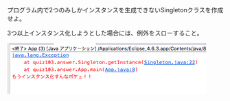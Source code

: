 
プログラム内で2つのみしかインスタンスを生成できないSingletonクラスを作成せよ。

3つ以上インスタンス化しようとした場合には、例外をスローすること。

![](ScreenShot.png)
